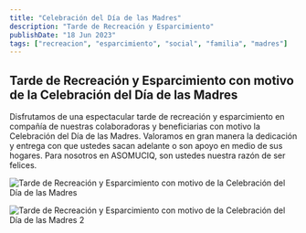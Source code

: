 ```yaml
---
title: "Celebración del Día de las Madres"
description: "Tarde de Recreación y Esparcimiento"
publishDate: "18 Jun 2023"
tags: ["recreacion", "esparcimiento", "social", "familia", "madres"]
---
```


## Tarde de Recreación y Esparcimiento con motivo de la Celebración del Día de las Madres

Disfrutamos de una espectacular tarde de recreación y esparcimiento en compañía de nuestras colaboradoras y beneficiarias con motivo la Celebración del Día de las Madres.
Valoramos en gran manera la dedicación y entrega con que ustedes sacan adelante o son apoyo en medio de sus hogares. Para nosotros en ASOMUCIQ, son ustedes nuestra razón de ser felices. 

![Tarde de Recreación y Esparcimiento con motivo de la Celebración del Día de las Madres](/images/imagen2.png)

![Tarde de Recreación y Esparcimiento con motivo de la Celebración del Día de las Madres 2](/images/imagen4.png)
